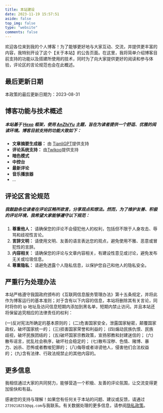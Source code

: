 ```yaml
---
title: 本站建设
date: 2023-11-19 15:57:51
aside: false
top_img: false
type: "website"
comments: false
---
```

欢迎各位来到我的个人博客！为了能够更好地与大家互动、交流，并提供更丰富的内容，我特别开设了这个【关于本站】的公告页面。在这里，我将简单介绍博客目前支持的功能以及搭建所使用的技术，同时为了向大家提供更好的阅读和参与体验，评论区的言论规范也会在此概述。

## 最后更新日期

本政策的最后更新日期为：2023-08-31

## 博客功能与技术概述

##### 本站基于 [Hexo](https://hexo.io/) 框架，使用 [AnZhiYu](https://blog.anheyu.com/) 主题，旨在为读者提供一个舒适、优雅的阅读环境。博客目前支持的功能大致如下：

- **文章摘要生成器：** 由 [TianliGPT](https://github.com/zhheo/Post-Abstract-AI)提供支持
- **评论系统支持：**  由[Twikoo](https://twikoo.js.org/intro.html)提供支持
- **暗色模式**
- **中控台**
- **最新评论**
- **音乐播放器**
- ...



## 评论区言论规范

##### 我鼓励各位读者在评论区畅所欲言，分享观点和想法。然而，为了维护友善、积极的评论环境，我希望大家能够遵守以下规范：

1. **尊重他人：** 请确保您的评论不会侵犯他人的权利，包括但不限于人身攻击、辱骂和歧视性言论。
2. **言辞文明：** 请使用文明、友善的语言表达您的观点，避免使用不雅、恶意或冒犯性的言辞。
3. **内容相关：** 请确保您的评论与文章内容相关，有建设性意见或讨论，避免发布无关或垃圾信息。
4. **尊重隐私：** 请避免透露个人隐私信息，以保护您自己和他人的隐私安全。



## 严重行为处理办法

本站严格遵守我国政府颁布的《互联网信息服务管理办法》第十五条规定，并将此作为博客运行的基本准则；对于含有以下内容的信息，本站将删除其有关言论，同时将你的 ip 地址及访问信息短期内添加到黑名单，短期内禁止访问。并且本站还将保留追究相应的法律责任的权利：

(一)反对宪法所确定的基本原则的；
(二)危害国家安全，泄露国家秘密，颠覆国家政权，破坏国家统一的；
(三)损害国家荣誉和利益的；
(四)煽动民族仇恨、民族歧视，破坏民族团结的；
(五)破坏国家宗教政策，宣扬邪教和封建迷信的；
(六)散布谣言，扰乱社会秩序，破坏社会稳定的；
(七)散布淫秽、色情、赌博、暴力、凶杀、恐怖或者教唆犯罪的；
(八)侮辱或者诽谤他人，侵害他们合法权益的；
(九)含有法律、行政法规禁止的其他内容的。



## 更多信息

我相信通过大家的共同努力，能够营造一个积极、友善的评论氛围，让交流变得更加愉快和有益。

感谢您的支持与理解！如果您有任何关于本站的问题、建议或反馈，请通过`2739218253@qq.com`与我联系。有关数据处理的更多信息，请参阅[隐私政策](../privacy/)。